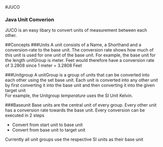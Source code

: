 #JUCO
### Java Unit Converion

JUCO is an easy libary to convert units of measurement between each other.

##Concepts
###Units
A unit consists of a Name, a Shorthand and a conversion-rate to the base unit.
The conversion rate shows how much of this unit is used for one unit of the base unit.
For example, the base unit for the length unitGroup is meter. 
Feet would therefore have a conversion rate of 3.2808 since 1 meter = 3.2808 Feet

###Unitgroup
A unitGroup is a group of units that can be converted into each other using the set base unit. 
Each unit is converted into any other unit by first converting it into the base unit and then converting it into the 
given target unit <br>
For example, the Unitgroup <i>temperature</i> uses the SI Unit Kelvin. 

###Baseunit
Base units are the central unit of every group. Every other unit has a conversion rate towards the base unit. 
Every conversion can be executed in 2 steps
- Convert from start unit to base unit
- Convert from base unit to target unit

Currently all unit groups use the respective SI units as their base unit